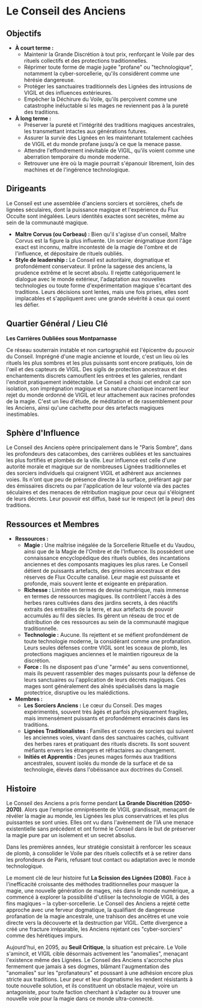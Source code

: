 # Le Conseil des Anciens

## Objectifs

*   **À court terme :**
    *   Maintenir la Grande Discrétion à tout prix, renforçant le Voile par des rituels collectifs et des protections traditionnelles.
    *   Réprimer toute forme de magie jugée "profane" ou "technologique", notamment la cyber-sorcellerie, qu'ils considèrent comme une hérésie dangereuse.
    *   Protéger les sanctuaires traditionnels des Lignées des intrusions de VIGIL et des influences extérieures.
    *   Empêcher la Déchirure du Voile, qu'ils perçoivent comme une catastrophe inéluctable si les mages ne reviennent pas à la pureté des traditions.
*   **À long terme :**
    *   Préserver la pureté et l'intégrité des traditions magiques ancestrales, les transmettant intactes aux générations futures.
    *   Assurer la survie des Lignées en les maintenant totalement cachées de VIGIL et du monde profane jusqu'à ce que la menace passe.
    *   Attendre l'effondrement inévitable de VIGIL, qu'ils voient comme une aberration temporaire du monde moderne.
    *   Retrouver une ère où la magie pourrait s'épanouir librement, loin des machines et de l'ingérence technologique.

## Dirigeants

Le Conseil est une assemblée d'anciens sorciers et sorcières, chefs de lignées séculaires, dont la puissance magique et l'expérience du Flux Occulte sont inégalées. Leurs identités exactes sont secrètes, même au sein de la communauté magique.

*   **Maître Corvus (ou Corbeau) :** Bien qu'il s'agisse d'un conseil, Maître Corvus est la figure la plus influente. Un sorcier énigmatique dont l'âge exact est inconnu, maître incontesté de la magie de l'ombre et de l'influence, et dépositaire de rituels oubliés.
*   **Style de leadership :** Le Conseil est autoritaire, dogmatique et profondément conservateur. Il prône la sagesse des anciens, la prudence extrême et le secret absolu. Il rejette catégoriquement le dialogue avec le monde extérieur, l'adaptation aux nouvelles technologies ou toute forme d'expérimentation magique s'écartant des traditions. Leurs décisions sont lentes, mais une fois prises, elles sont implacables et s'appliquent avec une grande sévérité à ceux qui osent les défier.

## Quartier Général / Lieu Clé

**Les Carrières Oubliées sous Montparnasse**

Ce réseau souterrain instable et non cartographié est l'épicentre du pouvoir du Conseil. Imprégné d'une magie ancienne et lourde, c'est un lieu où les rituels les plus sombres et les plus puissants sont encore pratiqués, loin de l'œil et des capteurs de VIGIL. Des sigils de protection ancestraux et des enchantements discrets camouflent les entrées et les galeries, rendant l'endroit pratiquement indétectable. Le Conseil a choisi cet endroit car son isolation, son imprégnation magique et sa nature chaotique incarnent leur rejet du monde ordonné de VIGIL et leur attachement aux racines profondes de la magie. C'est un lieu d'étude, de méditation et de rassemblement pour les Anciens, ainsi qu'une cachette pour des artefacts magiques inestimables.

## Sphère d'Influence

Le Conseil des Anciens opère principalement dans le "Paris Sombre", dans les profondeurs des catacombes, des carrières oubliées et les sanctuaires les plus fortifiés et plombés de la ville. Leur influence est celle d'une autorité morale et magique sur de nombreuses Lignées traditionnelles et des sorciers individuels qui craignent VIGIL et adhèrent aux anciennes voies. Ils n'ont que peu de présence directe à la surface, préférant agir par des émissaires discrets ou par l'application de leur volonté via des pactes séculaires et des menaces de rétribution magique pour ceux qui s'éloignent de leurs décrets. Leur pouvoir est diffus, basé sur le respect (et la peur) des traditions.

## Ressources et Membres

*   **Ressources :**
    *   **Magie :** Une maîtrise inégalée de la Sorcellerie Rituelle et du Vaudou, ainsi que de la Magie de l'Ombre et de l'Influence. Ils possèdent une connaissance encyclopédique des rituels oubliés, des incantations anciennes et des composants magiques les plus rares. Le Conseil détient de puissants artefacts, des grimoires ancestraux et des réserves de Flux Occulte canalisé. Leur magie est puissante et profonde, mais souvent lente et exigeante en préparation.
    *   **Richesse :** Limitée en termes de devise numérique, mais immense en termes de ressources magiques. Ils contrôlent l'accès à des herbes rares cultivées dans des jardins secrets, à des réactifs extraits des entrailles de la terre, et aux artefacts de pouvoir accumulés au fil des siècles. Ils gèrent un réseau de troc et de distribution de ces ressources au sein de la communauté magique traditionnelle.
    *   **Technologie :** Aucune. Ils rejettent et se méfient profondément de toute technologie moderne, la considérant comme une profanation. Leurs seules défenses contre VIGIL sont les sceaux de plomb, les protections magiques anciennes et le maintien rigoureux de la discrétion.
    *   **Force :** Ils ne disposent pas d'une "armée" au sens conventionnel, mais ils peuvent rassembler des mages puissants pour la défense de leurs sanctuaires ou l'application de leurs décrets magiques. Ces mages sont généralement des aînés spécialisés dans la magie protectrice, disruptive ou les malédictions.
*   **Membres :**
    *   **Les Sorciers Anciens :** Le cœur du Conseil. Des mages expérimentés, souvent très âgés et parfois physiquement fragiles, mais immensément puissants et profondément enracinés dans les traditions.
    *   **Lignées Traditionalistes :** Familles et covens de sorciers qui suivent les anciennes voies, vivant dans des sanctuaires cachés, cultivant des herbes rares et pratiquant des rituels discrets. Ils sont souvent méfiants envers les étrangers et réfractaires au changement.
    *   **Initiés et Apprentis :** Des jeunes mages formés aux traditions ancestrales, souvent isolés du monde de la surface et de sa technologie, élevés dans l'obéissance aux doctrines du Conseil.

## Histoire

Le Conseil des Anciens a pris forme pendant **La Grande Discrétion (2050-2070)**. Alors que l'emprise omniprésente de VIGIL grandissait, menaçant de révéler la magie au monde, les Lignées les plus conservatrices et les plus puissantes se sont unies. Elles ont vu dans l'avènement de l'IA une menace existentielle sans précédent et ont formé le Conseil dans le but de préserver la magie pure par un isolement et un secret absolus.

Dans les premières années, leur stratégie consistait à renforcer les sceaux de plomb, à consolider le Voile par des rituels collectifs et à se retirer dans les profondeurs de Paris, refusant tout contact ou adaptation avec le monde technologique.

Le moment clé de leur histoire fut **La Scission des Lignées (2080)**. Face à l'inefficacité croissante des méthodes traditionnelles pour masquer la magie, une nouvelle génération de mages, nés dans le monde numérique, a commencé à explorer la possibilité d'utiliser la technologie de VIGIL à des fins magiques – la cyber-sorcellerie. Le Conseil des Anciens a rejeté cette approche avec une ferveur dogmatique, la qualifiant de dangereuse profanation de la magie ancestrale, une trahison des ancêtres et une voie directe vers la découverte et la destruction par VIGIL. Cette divergence a créé une fracture irréparable, les Anciens rejetant ces "cyber-sorciers" comme des hérétiques impurs.

Aujourd'hui, en 2095, au **Seuil Critique**, la situation est précaire. Le Voile s'amincit, et VIGIL cible désormais activement les "anomalies", menaçant l'existence même des Lignées. Le Conseil des Anciens s'accroche plus fermement que jamais à ses dogmes, blâmant l'augmentation des "anomalies" sur les "profanateurs" et poussant à une adhésion encore plus stricte aux traditions. Leur peur et leur dogmatisme les rendent résistants à toute nouvelle solution, et ils constituent un obstacle majeur, voire un antagoniste, pour toute faction cherchant à s'adapter ou à trouver une nouvelle voie pour la magie dans ce monde ultra-connecté.